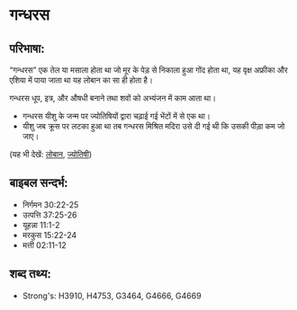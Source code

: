 # गन्धरस #

## परिभाषा: ##

“गन्धरस” एक तेल या मसाला होता था जो मूर के पेड़ से निकाला हुआ गोंद होता था, यह वृक्ष अफ्रीका और एशिया में पाया जाता था यह लोबान का सा ही होता है।

गन्धरस धूप, इत्र, और औषधी बनाने तथा शवों को अभ्यंजन में काम आता था।

* गन्धरस यीशु के जन्म पर ज्योतिषियों द्वारा चढ़ाई गई भेंटों में से एक था।
* यीशु जब क्रूस पर लटका हुआ था तब गन्धरस मिश्रित मदिरा उसे दी गई थी कि उसकी पीड़ा कम जो जाए।

(यह भी देखें: [लोबान](../frankincense.md), [ज्योतिषी](../learnedmen.md))

## बाइबल सन्दर्भ: ##

* निर्गमन 30:22-25
* उत्पत्ति 37:25-26
* यूहन्ना 11:1-2
* मरकुस 15:22-24
* मत्ती 02:11-12

## शब्द तथ्य: ##

* Strong's: H3910, H4753, G3464, G4666, G4669
